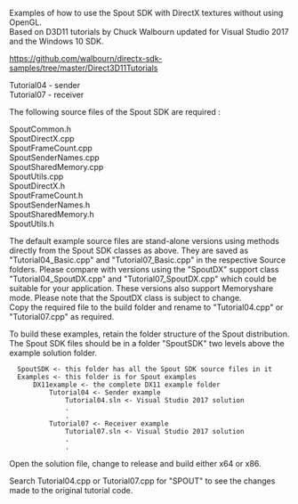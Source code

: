 Examples of how to use the Spout SDK with DirectX textures without using OpenGL.\
Based on D3D11 tutorials by Chuck Walbourn updated for Visual Studio 2017 and the Windows 10 SDK.

 https://github.com/walbourn/directx-sdk-samples/tree/master/Direct3D11Tutorials

Tutorial04 - sender\
Tutorial07 - receiver

The following source files of the Spout SDK are required :

SpoutCommon.h\
SpoutDirectX.cpp\
SpoutFrameCount.cpp\
SpoutSenderNames.cpp\
SpoutSharedMemory.cpp\
SpoutUtils.cpp\
SpoutDirectX.h\
SpoutFrameCount.h\
SpoutSenderNames.h\
SpoutSharedMemory.h\
SpoutUtils.h  

The default example source files are stand-alone versions using methods directly from the Spout SDK classes as above. They are saved as "Tutorial04_Basic.cpp" and "Tutorial07_Basic.cpp" in the respective Source folders. Please compare with versions using the "SpoutDX" support class "Tutorial04_SpoutDX.cpp" and "Tutorial07_SpoutDX.cpp" which could be suitable for your application. These versions also support Memoryshare mode. Please note that the SpoutDX class is subject to change.\
Copy the required file to the build folder and rename to "Tutorial04.cpp" or "Tutorial07.cpp" as required.

To build these examples, retain the folder structure of the Spout distribution.\
The Spout SDK files should be in a folder "SpoutSDK" two levels above the example solution folder.

      SpoutSDK <- this folder has all the Spout SDK source files in it 
	  Examples <- this folder is for Spout examples
	      DX11example <- the complete DX11 example folder
		      Tutorial04 <- Sender example
		          Tutorial04.sln <- Visual Studio 2017 solution
				  .
				  . 
		      Tutorial07 <- Receiver example
		          Tutorial07.sln <- Visual Studio 2017 solution
				  .
				  .

Open the solution file, change to release and build either x64 or x86.

Search Tutorial04.cpp or Tutorial07.cpp for "SPOUT" to see the changes made to the original tutorial code.


 
 

